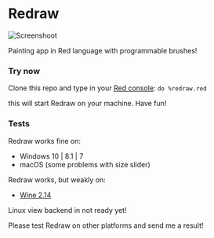 # Redraw
![Screenshoot](https://github.com/honix/Redraw/blob/master/SCREENSHOT.png)

Painting app in Red language with programmable brushes!

### Try now
Clone this repo and type in your [Red console](http://www.red-lang.org/p/download.html): ```do %redraw.red```

this will start Redraw on your machine. Have fun!

### Tests
Redraw works fine on:
- Windows 10 | 8.1 | 7
- macOS (some problems with size slider)

Redraw works, but weakly on:
- [Wine 2.14](https://www.winehq.org/)

Linux view backend in not ready yet!

Please test Redraw on other platforms and send me a result!
